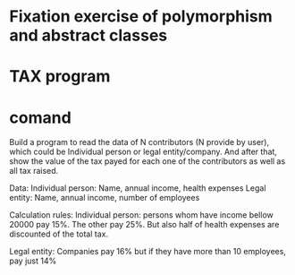# Fixation exercise of polymorphism and abstract classes
# TAX program

# comand
Build a program to read the data of N contributors (N provide by user), which could be Individual person or legal entity/company.
And after that, show the value of the tax payed for each one of the contributors as well as all tax raised.

Data:
Individual person: Name, annual income, health expenses
Legal entity: Name, annual income, number of employees

Calculation rules:
Individual person: persons whom have income bellow 20000 pay 15%. The other pay 25%. But also half of health expenses are discounted of the total tax.

Legal entity: Companies pay 16% but if they have more than 10 employees, pay just 14%



